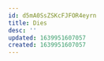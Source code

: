 ```yaml
---
id: d5mA0SsZSKcFJFOR4eyrn
title: Dies
desc: ''
updated: 1639951607057
created: 1639951607057
---
```



